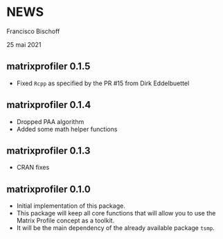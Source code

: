 NEWS
================
Francisco Bischoff

25 mai 2021

<!-- NEWS.md is generated from NEWS.Rmd. Please edit that file -->

## matrixprofiler 0.1.5

-   Fixed `Rcpp` as specified by the PR \#15 from Dirk Eddelbuettel

## matrixprofiler 0.1.4

-   Dropped PAA algorithm
-   Added some math helper functions

## matrixprofiler 0.1.3

-   CRAN fixes

## matrixprofiler 0.1.0

-   Initial implementation of this package.
-   This package will keep all core functions that will allow you to use
    the Matrix Profile concept as a toolkit.
-   It will be the main dependency of the already available package
    `tsmp`.

